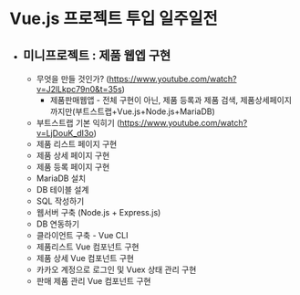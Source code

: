# Vue.js 프로젝트 투입 일주일전
- 미니프로젝트 : 제품 웹엡 구현
  -  
  - 무엇을 만들 것인가? (https://www.youtube.com/watch?v=J2lLkpc79n0&t=35s)
    - 제품판매웹앱 - 전체 구현이 아닌, 제품 등록과 제품 검색, 제품상세페이지 까지만(부트스트랩+Vue.js+Node.js+MariaDB)
  - 부트스트랩 기본 익히기 (https://www.youtube.com/watch?v=LjDouK_dI3o)
  - 제품 리스트 페이지 구현 
  - 제품 상세 페이지 구현 
  - 제품 등록 페이지 구현 
  - MariaDB 설치
  - DB 테이블 설계
  - SQL 작성하기
  - 웹서버 구축 (Node.js + Express.js)
  - DB 연동하기
  - 클라이언트 구축 - Vue CLI
  - 제품리스트 Vue 컴포넌트 구현
  - 제품 상세 Vue 컴포넌트 구현
  - 카카오 계정으로 로그인 및 Vuex 상태 관리 구현
  - 판매 제품 관리 Vue 컴포넌트 구현